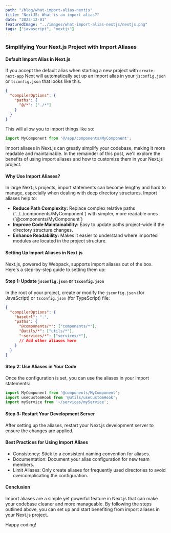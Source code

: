```yaml
---
path: "/blog/what-import-alias-nextjs"
title: "NextJS: What is an import alias?"
date: "2023-12-01"
featuredImage: "../images/what-import-alias-nextjs/nextjs.png"
tags: ["javascript", "nextjs"]
---
```


### Simplifying Your Next.js Project with Import Aliases

#### Default Import Alias in Next.js
If you accept the default alias when starting a new project with `create-next-app` Next will automatically set up an import alias in your `jsconfig.json` or `tsconfig.json` that looks like this.

```json
{
  "compilerOptions": {
    "paths": {
      "@/*": ["./*"]
    }
  }
}
```

This will allow you to import things like so:

```javascript
import MyComponent from '@/app/components/MyComponent';
```

Import aliases in Next.js can greatly simplify your codebase, making it more readable and maintainable. In the remainder of this post, we'll explore the benefits of using import aliases and how to customize them in your Next.js project.

#### Why Use Import Aliases?

In large Next.js projects, import statements can become lengthy and hard to manage, especially when dealing with deep directory structures. Import aliases help to:

<ul class="pl-10 mb-5 mt-5 list-disc">
    <li class="mb-2 text-lg"><b>Reduce Path Complexity:</b> Replace complex relative paths (`../../components/MyComponent`) with simpler, more readable ones (`@components/MyComponent`)</li>
    <li class="mb-2 text-lg"><b>Improve Code Maintainability:</b> Easy to update paths project-wide if the directory structure changes.</li>
    <li class="mb-2 text-lg"><b>Enhance Readability:</b> Makes it easier to understand where imported modules are located in the project structure.</li>
</ul>


#### Setting Up Import Aliases in Next.js

Next.js, powered by Webpack, supports import aliases out of the box. Here's a step-by-step guide to setting them up:

#### Step 1: Update `jsconfig.json` or `tsconfig.json`

In the root of your project, create or modify the `jsconfig.json` (for JavaScript) or `tsconfig.json` (for TypeScript) file:

```json
{
  "compilerOptions": {
    "baseUrl": ".",
    "paths": {
      "@components/*": ["components/*"],
      "@utils/*": ["utils/*"],
      "~services/*": ["services/*"],
      // Add other aliases here
    }
  }
}
```

#### Step 2: Use Aliases in Your Code

Once the configuration is set, you can use the aliases in your import statements:

```javascript
import MyComponent from '@components/MyComponent';
import useCustomHook from '@utils/useCustomHook';
import myService from '~/services/myService';
```

#### Step 3: Restart Your Development Server

After setting up the aliases, restart your Next.js development server to ensure the changes are applied.


#### Best Practices for Using Import Aliaes


<ul class="pl-10 mb-5 mt-5 list-disc">
    <li class="mb-2 text-lg">Consistency: Stick to a consistent naming convention for aliases.</li>
    <li class="mb-2 text-lg">Documentation: Document your alias configuration for new team members.</li>
    <li class="mb-2 text-lg">Limit Aliases: Only create aliases for frequently used directories to avoid overcomplicating the configuration.</li>
</ul>

#### Conclusion

Import aliases are a simple yet powerful feature in Next.js that can make your codebase cleaner and more manageable. By following the steps outlined above, you can set up and start benefiting from import aliases in your Next.js project.

Happy coding!
